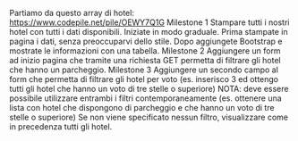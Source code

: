 Partiamo da questo array di hotel: https://www.codepile.net/pile/OEWY7Q1G
Milestone 1
Stampare tutti i nostri hotel con tutti i dati disponibili. Iniziate in modo graduale.
Prima stampate in pagina i dati, senza preoccuparvi dello stile.
Dopo aggiungete Bootstrap e mostrate le informazioni con una tabella.
Milestone 2
Aggiungere un form ad inizio pagina che tramite una richiesta GET permetta di filtrare gli hotel che hanno un parcheggio.
Milestone 3 
Aggiungere un secondo campo al form che permetta di filtrare gli hotel per voto (es. inserisco 3 ed ottengo tutti gli hotel che hanno un voto di tre stelle o superiore)
NOTA:
deve essere possibile utilizzare entrambi i filtri contemporaneamente (es. ottenere una lista con hotel che dispongono di parcheggio e
che hanno un voto di tre stelle o superiore) Se non viene specificato nessun filtro, visualizzare come in precedenza tutti gli hotel.